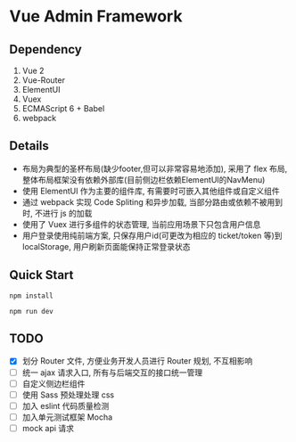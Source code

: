 # Vue Admin Framework

## Dependency

1. Vue 2
2. Vue-Router
3. ElementUI
4. Vuex
5. ECMAScript 6 + Babel
6. webpack

## Details

- 布局为典型的圣杯布局(缺少footer,但可以非常容易地添加), 采用了 flex 布局, 整体布局框架没有依赖外部库(目前侧边栏依赖ElementUI的NavMenu)
- 使用 ElementUI 作为主要的组件库, 有需要时可嵌入其他组件或自定义组件
- 通过 webpack 实现 Code Spliting 和异步加载, 当部分路由或依赖不被用到时, 不进行 js 的加载
- 使用了 Vuex 进行多组件的状态管理, 当前应用场景下只包含用户信息
- 用户登录使用纯前端方案, 只保存用户id(可更改为相应的 ticket/token 等)到 localStorage, 用户刷新页面能保持正常登录状态

## Quick Start

`npm install`

`npm run dev`

## TODO

- [x] 划分 Router 文件, 方便业务开发人员进行 Router 规划, 不互相影响
- [ ] 统一 ajax 请求入口, 所有与后端交互的接口统一管理
- [ ] 自定义侧边栏组件
- [ ] 使用 Sass 预处理处理 css
- [ ] 加入 eslint 代码质量检测
- [ ] 加入单元测试框架 Mocha
- [ ] mock api 请求